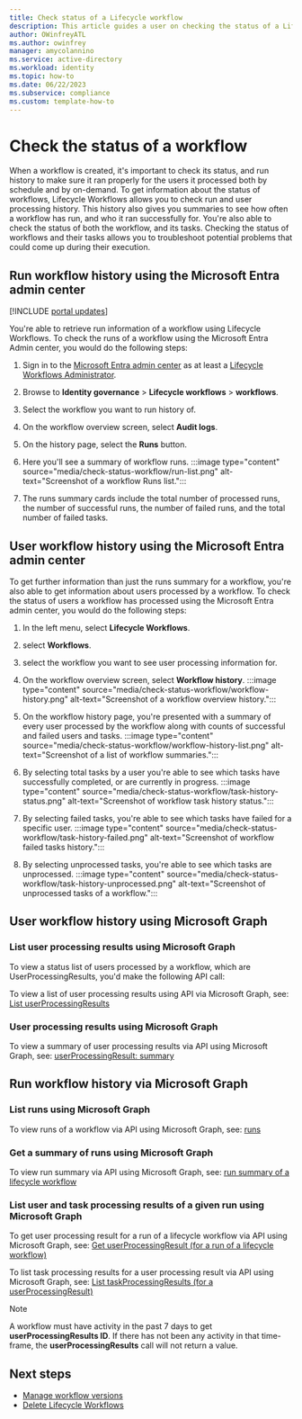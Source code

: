 ```yaml
---
title: Check status of a Lifecycle workflow
description: This article guides a user on checking the status of a Lifecycle workflow
author: OWinfreyATL
ms.author: owinfrey
manager: amycolannino
ms.service: active-directory
ms.workload: identity
ms.topic: how-to 
ms.date: 06/22/2023
ms.subservice: compliance
ms.custom: template-how-to 
---
```



# Check the status of a workflow

When a workflow is created, it's important to check its status, and run history to make sure it ran properly for the users it processed both by schedule and by on-demand. To get information about the status of workflows, Lifecycle Workflows allows you to check run and user processing history. This history also gives you summaries to see how often a workflow has run, and who it ran successfully for. You're also able to check the status of both the workflow, and its tasks. Checking the status of workflows and their tasks allows you to troubleshoot potential problems that could come up during their execution.


## Run workflow history using the Microsoft Entra admin center

[!INCLUDE [portal updates](~/includes/portal-update.md)]

You're able to retrieve run information of a workflow using Lifecycle Workflows. To check the runs of a workflow using the Microsoft Entra Admin center, you would do the following steps:

1. Sign in to the [Microsoft Entra admin center](https://entra.microsoft.com) as at least a [Lifecycle Workflows Administrator](~/identity/role-based-access-control/permissions-reference.md#lifecycle-workflows-administrator).

1. Browse to **Identity governance** > **Lifecycle workflows** > **workflows**.

1. Select the workflow you want to run history of. 

1. On the workflow overview screen, select **Audit logs**.

1. On the history page, select the **Runs** button.  

1. Here you'll see a summary of workflow runs.
    :::image type="content" source="media/check-status-workflow/run-list.png" alt-text="Screenshot of a workflow Runs list.":::
1. The runs summary cards include the total number of processed runs, the number of successful runs, the number of failed runs, and the total number of failed tasks.   

## User workflow history using the Microsoft Entra admin center

To get further information than just the runs summary for a workflow, you're also able to get information about users processed by a workflow. To check the status of users a workflow has processed using the Microsoft Entra admin center, you would do the following steps:
 
1. In the left menu, select **Lifecycle Workflows**.

1. select **Workflows**.

1. select the workflow you want to see user processing information for. 

1. On the workflow overview screen, select **Workflow history**.
    :::image type="content" source="media/check-status-workflow/workflow-history.png" alt-text="Screenshot of a workflow overview history.":::
1. On the workflow history page, you're presented with a summary of every user processed by the workflow along with counts of successful and failed users and tasks.
    :::image type="content" source="media/check-status-workflow/workflow-history-list.png" alt-text="Screenshot of a list of workflow summaries.":::
1. By selecting total tasks by a user you're able to see which tasks have successfully completed, or are currently in progress.
    :::image type="content" source="media/check-status-workflow/task-history-status.png" alt-text="Screenshot of workflow task history status.":::
1. By selecting failed tasks, you're able to see which tasks have failed for a specific user.
    :::image type="content" source="media/check-status-workflow/task-history-failed.png" alt-text="Screenshot of workflow failed tasks history.":::
1. By selecting unprocessed tasks, you're able to see which tasks are unprocessed.
    :::image type="content" source="media/check-status-workflow/task-history-unprocessed.png" alt-text="Screenshot of unprocessed tasks of a workflow.":::


## User workflow history using Microsoft Graph

### List user processing results using Microsoft Graph

To view a status list of users processed by a workflow, which are UserProcessingResults, you'd make the following API call:

To view a list of user processing results using API via Microsoft Graph, see: [List userProcessingResults](/graph/api/identitygovernance-workflow-list-userprocessingresults)

### User processing results using Microsoft Graph

To view a summary of user processing results via API using Microsoft Graph, see: [userProcessingResult: summary](/graph/api/identitygovernance-userprocessingresult-summary)



## Run workflow history via Microsoft Graph

### List runs using Microsoft Graph

To view runs of a workflow via API using Microsoft Graph, see: [runs](/graph/api/resources/identitygovernance-run)


### Get a summary of runs using Microsoft Graph

To view run summary via API using Microsoft Graph, see: [run summary of a lifecycle workflow](/graph/api/identitygovernance-run-summary)

### List user and task processing results of a given run using Microsoft Graph

To get user processing result for a run of a lifecycle workflow via API using Microsoft Graph, see: [Get userProcessingResult (for a run of a lifecycle workflow)](/graph/api/identitygovernance-userprocessingresult-get)

To list task processing results for a user processing result via API using Microsoft Graph, see: [List taskProcessingResults (for a userProcessingResult)](/graph/api/identitygovernance-userprocessingresult-list-taskprocessingresults)


> [!NOTE]
> A workflow must have activity in the past 7 days to get **userProcessingResults ID**. If there has not been any activity in that time-frame, the **userProcessingResults** call will not return a value.


## Next steps

- [Manage workflow versions](manage-workflow-tasks.md)
- [Delete Lifecycle Workflows](delete-lifecycle-workflow.md)

